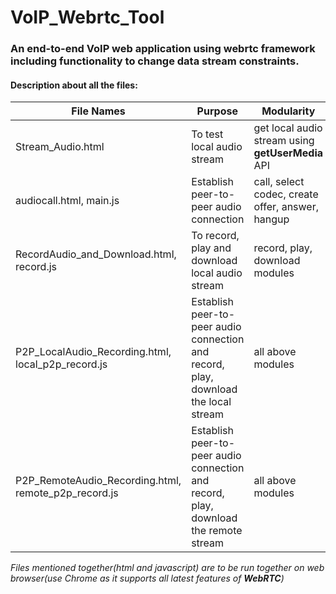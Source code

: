 # VoIP_Webrtc_Tool
### An end-to-end VoIP web application using webrtc framework including functionality to change data stream constraints.


#### Description about all the files:
File Names | Purpose | Modularity
---------------- | ------------- | --------------- 
Stream_Audio.html | To test local audio stream | get local audio stream using **getUserMedia** API
audiocall.html, main.js| Establish peer-to-peer audio connection | call, select codec, create offer, answer, hangup
RecordAudio_and_Download.html, record.js | To record, play and download local audio stream | record, play, download modules
P2P_LocalAudio_Recording.html, local_p2p_record.js | Establish peer-to-peer audio connection and record, play, download the local stream | all above modules
P2P_RemoteAudio_Recording.html, remote_p2p_record.js | Establish peer-to-peer audio connection and record, play, download the remote stream | all above modules

*Files mentioned together(html and javascript) are to be run together on web browser(use Chrome as it supports all latest features of **WebRTC**)*



